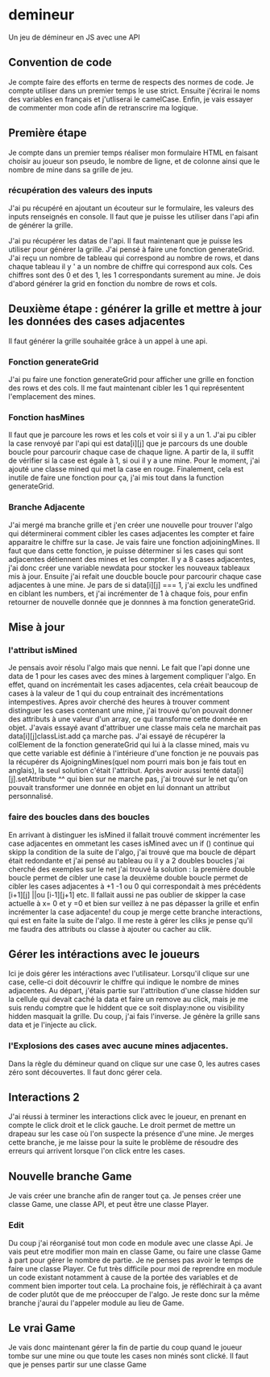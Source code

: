 # demineur
Un jeu de démineur en JS avec une API
## Convention de code
Je compte faire des efforts en terme de respects des normes de code. Je compte utiliser dans un premier temps le use strict. Ensuite j'écrirai le noms des variables en français et j'utliserai le camelCase. Enfin, je vais essayer de commenter mon code afin de retranscrire ma logique.
## Première étape
Je compte dans un premier temps réaliser mon formulaire HTML en faisant choisir au joueur son pseudo, le nombre de ligne, et de colonne ainsi que le nombre de mine dans sa grille de jeu.

### récupération des valeurs des inputs
J'ai pu récupéré en ajoutant un écouteur sur le formulaire, les valeurs des inputs renseignés en console. Il faut que je puisse les utiliser dans l'api afin de générer la grille.

J'ai pu récupérer les datas de l'api. Il faut maintenant que je puisse les utiliser pour générer la grille. J'ai pensé à faire une fonction generateGrid. J'ai reçu un nombre de tableau qui correspond au nombre de rows, et dans chaque tableau il y ' a un nombre de chiffre qui correspond aux cols. Ces chiffres sont des 0 et des 1, les 1 correspondants surement au mine. Je dois d'abord générer la grid en fonction du nombre de rows et cols.

## Deuxième étape : générer la grille et mettre à jour les données des cases adjacentes
Il faut générer la grille souhaitée grâce à un appel à une api.
### Fonction generateGrid
 J'ai pu faire une fonction generateGrid pour afficher une grille en fonction des rows et des cols. Il me faut maintenant cibler les 1 qui représentent l'emplacement des mines.

### Fonction hasMines

 Il faut que je parcoure les rows et les cols et voir si il y a un 1. J'ai pu cibler la case renvoyé par l'api qui est data[i][j] que je parcours ds une double boucle pour parcourir chaque case de chaque ligne. A partir de la, il suffit de vérifier si la case est égale à 1, si oui il y a une mine. Pour le moment, j'ai ajouté une classe mined qui met la case en rouge. Finalement, cela est inutile de faire une fonction pour ça, j'ai mis tout dans la function generateGrid.

### Branche Adjacente
 J'ai mergé ma branche grille et j'en créer une nouvelle pour trouver l'algo qui déterminerai comment cibler les cases adjacentes les compter et faire apparaitre le chiffre sur la case. Je vais faire une fonction adjoiningMines. Il faut que dans cette fonction, je puisse déterminer si les cases qui sont adjacentes détiennent des mines et les compter. 
 Il y a 8 cases adjacentes, j'ai donc créer une variable newdata pour stocker les nouveaux tableaux mis à jour. Ensuite j'ai refait une doucble boucle pour parcourir chaque case adjacentes à une mine. Je pars de si data[i][j] === 1, j'ai exclu les undfined en ciblant les numbers, et j'ai incrémenter de 1 à chaque fois, pour enfin retourner de nouvelle donnée que je donnnes à ma fonction generateGrid.

 ## Mise à jour
### l'attribut isMined
 Je pensais avoir résolu l'algo mais que nenni. Le fait que l'api donne une data de 1 pour les cases avec des mines à largement compliquer l'algo. En effet, quand on incrémentait les cases adjacentes, cela créait beaucoup de cases à la valeur de 1 qui du coup entrainait des incrémentations intempestives. Apres avoir cherché des heures à trouver comment distinguer les cases contenant une mine, j'ai trouvé qu'on pouvait donner des attributs à une valeur d'un array, ce qui transforme cette donnée en objet. J'avais essayé avant d'attribuer une classe mais cela ne marchait pas data[i][j]classList.add ça marche pas. J'ai essayé de récupérer la colElement de la fonction generateGrid qui lui à la classe mined, mais vu que cette variable est définie à l'intérieure d'une fonction je ne pouvais pas la récupérer ds AjoigningMines(quel nom pourri mais bon je fais tout en anglais), la seul solution c'était l'attribut. Après avoir aussi tenté data[i][j].setAttribute ^^ qui bien sur ne marche pas, j'ai trouvé sur le net qu'on pouvait transformer une donnée en objet en lui donnant un attribut personnalisé. 
 ### faire des boucles dans des boucles
 En arrivant à distinguer les isMined il fallait trouvé comment incrémenter les case adjacentes en ommetant les cases isMined avec un if () continue qui skipp la condition de la suite de l'algo, j'ai trouvé que ma boucle de départ était redondante et j'ai pensé au tableau ou il y a 2 doubles boucles j'ai cherché des exemples sur le net j'ai trouvé la solution : la première double boucle permet de cibler une case la deuxième double boucle permet de cibler les cases adjacentes à +1 -1 ou 0 qui correspondait à mes précédents [i+1][j] ||ou [i-1][j+1] etc. Il fallait aussi ne pas oublier de skipper la case actuelle à x= 0 et y =0 et bien sur veillez à ne pas dépasser la grille et enfin incrémenter la case adjacente! du coup je merge cette branche interactions, qui est en faite la suite de l'algo. Il me reste à gérer les cliks je pense qu'il me faudra des attributs ou classe à ajouter ou cacher au clik.


## Gérer les intéractions avec le joueurs
Ici je dois gérer les intéractions avec l'utilisateur. Lorsqu'il clique sur une case, celle-ci doit découvrir le chiffre qui indique le nombre de mines adjacentes. Au départ, j'étais partie sur l'attribution d'une classe hidden sur la cellule qui devait caché la data et faire un remove au click, mais je me suis rendu comptre que le hiddent que ce soit display:none ou visibility hidden masquait la grille. Du coup, j'ai fais l'inverse. Je génère la grille sans data et je l'injecte au click.

### l'Explosions des cases avec aucune mines adjacentes.
Dans la règle du démineur quand on clique sur une case 0, les autres cases zéro sont découvertes. Il faut donc gérer cela.

## Interactions 2
J'ai réussi à terminer les interactions click avec le joueur, en prenant en compte le click droit et le click gauche. Le droit permet de mettre un drapeau sur les case où l'on suspecte la présence d'une mine.
Je merges cette branche, je me laisse pour la suite le problème de résoudre des erreurs qui arrivent lorsque l'on click entre les cases.

## Nouvelle branche Game
Je vais créer une branche afin de ranger tout ça. Je penses créer une classe Game, une classe API, et peut être une classe Player.

### Edit

Du coup j'ai réorganisé tout mon code en module avec une classe Api. Je vais peut etre modifier mon main en classe Game, ou faire une classe Game à part pour gérer le nombre de partie. Je ne penses pas avoir le temps de faire une classe Player. Ce fut très difficile pour moi de reprendre en module un code existant notamment à cause de la portée des variables et de comment bien importer tout cela. La prochaine fois, je réfléchirait à ça avant de coder plutôt que de me préoccuper de l'algo. Je reste donc sur la même branche j'aurai du l'appeler module au lieu de Game.

## Le vrai Game
Je vais donc maintenant gérer la fin de partie du coup quand le joueur tombe sur une mine ou que toute les cases non minés sont clické. Il faut que je penses partir sur une classe Game